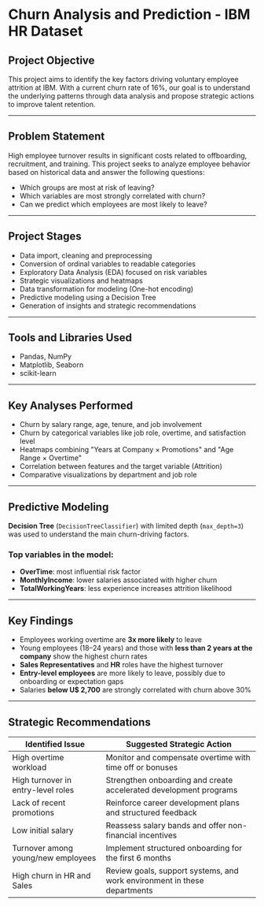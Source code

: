 # Churn Analysis and Prediction - IBM HR Dataset

## Project Objective

This project aims to identify the key factors driving voluntary employee attrition at IBM. With a current churn rate of 16%, our goal is to understand the underlying patterns through data analysis and propose strategic actions to improve talent retention.

---

## Problem Statement

High employee turnover results in significant costs related to offboarding, recruitment, and training. This project seeks to analyze employee behavior based on historical data and answer the following questions:

- Which groups are most at risk of leaving?
- Which variables are most strongly correlated with churn?
- Can we predict which employees are most likely to leave?

---

## Project Stages

- Data import, cleaning and preprocessing  
- Conversion of ordinal variables to readable categories  
- Exploratory Data Analysis (EDA) focused on risk variables  
- Strategic visualizations and heatmaps  
- Data transformation for modeling (One-hot encoding)  
- Predictive modeling using a Decision Tree  
- Generation of insights and strategic recommendations  

---

## Tools and Libraries Used

- Pandas, NumPy  
- Matplotlib, Seaborn  
- scikit-learn  

---

## Key Analyses Performed

- Churn by salary range, age, tenure, and job involvement  
- Churn by categorical variables like job role, overtime, and satisfaction level  
- Heatmaps combining "Years at Company × Promotions" and "Age Range × Overtime"  
- Correlation between features and the target variable (Attrition)  
- Comparative visualizations by department and job role  

---

## Predictive Modeling

**Decision Tree** (`DecisionTreeClassifier`) with limited depth (`max_depth=3`) was used to understand the main churn-driving factors.

### Top variables in the model:

- **OverTime**: most influential risk factor  
- **MonthlyIncome**: lower salaries associated with higher churn  
- **TotalWorkingYears**: less experience increases attrition likelihood

---

## Key Findings

- Employees working overtime are **3x more likely** to leave  
- Young employees (18–24 years) and those with **less than 2 years at the company** show the highest churn rates  
- **Sales Representatives** and **HR** roles have the highest turnover  
- **Entry-level employees** are more likely to leave, possibly due to onboarding or expectation gaps  
- Salaries **below U$ 2,700** are strongly correlated with churn above 30%

---

## Strategic Recommendations

| Identified Issue                   | Suggested Strategic Action                                                 |
|------------------------------------|----------------------------------------------------------------------------|
| High overtime workload             | Monitor and compensate overtime with time off or bonuses                   |
| High turnover in entry-level roles | Strengthen onboarding and create accelerated development programs          |
| Lack of recent promotions          | Reinforce career development plans and structured feedback                 |
| Low initial salary                 | Reassess salary bands and offer non-financial incentives                   |
| Turnover among young/new employees | Implement structured onboarding for the first 6 months                     |
| High churn in HR and Sales         | Review goals, support systems, and work environment in these departments   |
